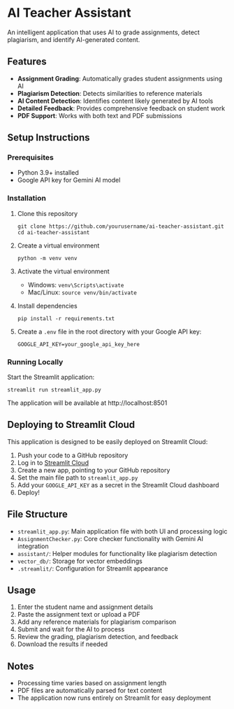 # AI Teacher Assistant

An intelligent application that uses AI to grade assignments, detect plagiarism, and identify AI-generated content.

## Features

- **Assignment Grading**: Automatically grades student assignments using AI
- **Plagiarism Detection**: Detects similarities to reference materials
- **AI Content Detection**: Identifies content likely generated by AI tools
- **Detailed Feedback**: Provides comprehensive feedback on student work
- **PDF Support**: Works with both text and PDF submissions

## Setup Instructions

### Prerequisites

- Python 3.9+ installed
- Google API key for Gemini AI model

### Installation

1. Clone this repository
   ```
   git clone https://github.com/yourusername/ai-teacher-assistant.git
   cd ai-teacher-assistant
   ```

2. Create a virtual environment
   ```
   python -m venv venv
   ```

3. Activate the virtual environment
   - Windows: `venv\Scripts\activate`
   - Mac/Linux: `source venv/bin/activate`

4. Install dependencies
   ```
   pip install -r requirements.txt
   ```

5. Create a `.env` file in the root directory with your Google API key:
   ```
   GOOGLE_API_KEY=your_google_api_key_here
   ```

### Running Locally

Start the Streamlit application:
```
streamlit run streamlit_app.py
```

The application will be available at http://localhost:8501

## Deploying to Streamlit Cloud

This application is designed to be easily deployed on Streamlit Cloud:

1. Push your code to a GitHub repository
2. Log in to [Streamlit Cloud](https://streamlit.io/cloud)
3. Create a new app, pointing to your GitHub repository
4. Set the main file path to `streamlit_app.py`
5. Add your `GOOGLE_API_KEY` as a secret in the Streamlit Cloud dashboard
6. Deploy!

## File Structure

- `streamlit_app.py`: Main application file with both UI and processing logic
- `AssignmentChecker.py`: Core checker functionality with Gemini AI integration
- `assistant/`: Helper modules for functionality like plagiarism detection
- `vector_db/`: Storage for vector embeddings 
- `.streamlit/`: Configuration for Streamlit appearance

## Usage

1. Enter the student name and assignment details
2. Paste the assignment text or upload a PDF
3. Add any reference materials for plagiarism comparison
4. Submit and wait for the AI to process
5. Review the grading, plagiarism detection, and feedback
6. Download the results if needed

## Notes

- Processing time varies based on assignment length
- PDF files are automatically parsed for text content
- The application now runs entirely on Streamlit for easy deployment
